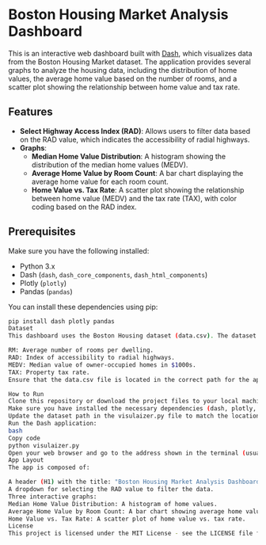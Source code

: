 # Boston Housing Market Analysis Dashboard

This is an interactive web dashboard built with [Dash](https://dash.plotly.com/), which visualizes data from the Boston Housing Market dataset. The application provides several graphs to analyze the housing data, including the distribution of home values, the average home value based on the number of rooms, and a scatter plot showing the relationship between home value and tax rate.

## Features

- **Select Highway Access Index (RAD)**: Allows users to filter data based on the RAD value, which indicates the accessibility of radial highways.
- **Graphs**:
  - **Median Home Value Distribution**: A histogram showing the distribution of the median home values (MEDV).
  - **Average Home Value by Room Count**: A bar chart displaying the average home value for each room count.
  - **Home Value vs. Tax Rate**: A scatter plot showing the relationship between home value (MEDV) and the tax rate (TAX), with color coding based on the RAD index.

## Prerequisites

Make sure you have the following installed:
- Python 3.x
- Dash (`dash`, `dash_core_components`, `dash_html_components`)
- Plotly (`plotly`)
- Pandas (`pandas`)

You can install these dependencies using pip:

```bash
pip install dash plotly pandas
Dataset
This dashboard uses the Boston Housing dataset (data.csv). The dataset should contain the following columns:

RM: Average number of rooms per dwelling.
RAD: Index of accessibility to radial highways.
MEDV: Median value of owner-occupied homes in $1000s.
TAX: Property tax rate.
Ensure that the data.csv file is located in the correct path for the application to load it correctly.

How to Run
Clone this repository or download the project files to your local machine.
Make sure you have installed the necessary dependencies (dash, plotly, and pandas).
Update the dataset path in the visulaizer.py file to match the location of your data.csv.
Run the Dash application:
bash
Copy code
python visulaizer.py
Open your web browser and go to the address shown in the terminal (usually http://127.0.0.1:8050/).
App Layout
The app is composed of:

A header (H1) with the title: "Boston Housing Market Analysis Dashboard".
A dropdown for selecting the RAD value to filter the data.
Three interactive graphs:
Median Home Value Distribution: A histogram of home values.
Average Home Value by Room Count: A bar chart showing average home values grouped by the number of rooms.
Home Value vs. Tax Rate: A scatter plot of home value vs. tax rate.
License
This project is licensed under the MIT License - see the LICENSE file for details.